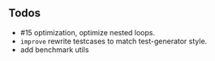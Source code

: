 ## Todos
- #15 optimization, optimize nested loops.
- `improve` rewrite testcases to match test-generator style.
- add benchmark utils
